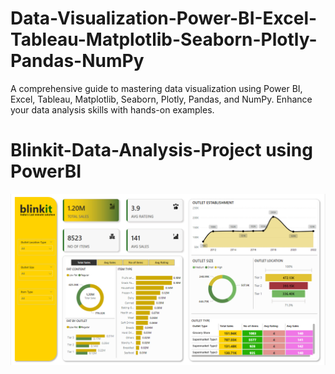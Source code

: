 # Data-Visualization-Power-BI-Excel-Tableau-Matplotlib-Seaborn-Plotly-Pandas-NumPy
A comprehensive guide to mastering data visualization using Power BI, Excel, Tableau, Matplotlib, Seaborn, Plotly, Pandas, and NumPy. Enhance your data analysis skills with hands-on examples.

# Blinkit-Data-Analysis-Project using PowerBI

![Data Analysis Project](https://github.com/codeWudaya/Data-Visualization-Power-BI-Excel-Tableau-Matplotlib-Seaborn-Plotly-Pandas-NumPy/blob/main/Blinkit%20Data%20(PowerBI)/blinkit.png)
